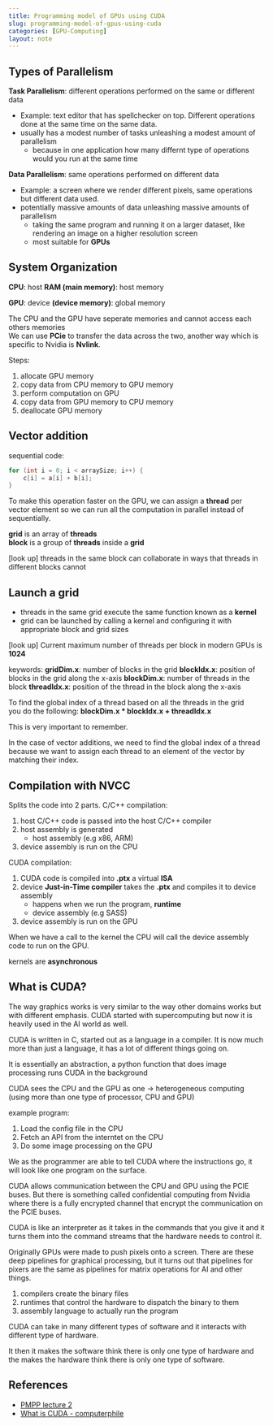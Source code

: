 ```yaml
---
title: Programming model of GPUs using CUDA 
slug: programming-model-of-gpus-using-cuda
categories: [GPU-Computing]
layout: note
---
```


## Types of Parallelism
**Task Parallelism**: different operations performed on the same or different data  
- Example: text editor that has spellchecker on top. Different operations done at the 
same time on the same data.  
- usually has a modest number of tasks unleashing a modest amount of parallelism
    - because in one application how many differnt type of operations would you run 
      at the same time

**Data Parallelism**: same operations performed on different data   
- Example: a screen where we render different pixels, same operations but different 
data used.
- potentially massive amounts of data unleashing massive amounts of parallelism
    - taking the same program and running it on a larger dataset, like rendering 
      an image on a higher resolution screen
    - most suitable for **GPUs** 

## System Organization
**CPU**: host 
**RAM (main memory)**: host memory  

**GPU**: device 
**(device memory)**: global memory 

The CPU and the GPU have seperate memories and cannot access each others memories  
We can use **PCie** to transfer the data across the two, another way which is specific
to Nvidia is **Nvlink**. 

Steps:
1. allocate GPU memory
2. copy data from CPU memory to GPU memory
3. perform computation on GPU
4. copy data from GPU memory to CPU memory
5. deallocate GPU memory


## Vector addition
sequential code:
```c
for (int i = 0; i < arraySize; i++) {
    c[i] = a[i] + b[i];
}
``` 
To make this operation faster on the GPU, we can assign a **thread** per vector 
element so we can run all the computation in parallel instead of sequentially.

**grid** is an array of **threads**  
**block** is a group of **threads** inside a **grid**   

[look up] threads in the same block can collaborate in ways that threads in different
          blocks cannot

## Launch a grid
- threads in the same grid execute the same function known as a **kernel**  
- grid can be launched by calling a kernel and configuring it with appropriate 
  block and grid sizes  

[look up] Current maximum number of threads per block in modern GPUs is
**1024**    

keywords:
**gridDim.x**: number of blocks in the grid 
**blockIdx.x**: position of blocks in the grid along the x-axis 
**blockDim.x**: number of threads in the block 
**threadIdx.x**: position of the thread in the block along the x-axis 

To find the global index of a thread based on all the threads in the grid  
you do the following:
**blockDim.x * blockIdx.x + threadIdx.x** 

This is very important to remember.

In the case of vector additions, we need to find the global index of a thread 
because we want to assign each thread to an element of the vector by matching their 
index.

## Compilation with NVCC
Splits the code into 2 parts.
C/C++ compilation:
1. host C/C++ code is passed into the host C/C++ compiler
2. host assembly is generated
    - host assembly (e.g x86, ARM)
3. device assembly is run on the CPU 

CUDA compilation:
1. CUDA code is compiled into **.ptx** a virtual **ISA**  
2. device **Just-in-Time compiler** takes the **.ptx** and compiles it to device assembly 
    - happens when we run the program, **runtime** 
    - device assembly (e.g SASS)
3. device assembly is run on the GPU 

When we have a call to the kernel the CPU will call the device assembly code to 
run on the GPU. 

kernels are **asynchronous**

## What is CUDA?
The way graphics works is very similar to the way other domains works but with 
different emphasis. 
CUDA started with supercomputing but now it is heavily used in 
the AI world as well.

CUDA is written in C, started out as a language in a compiler. It is now much more 
than just a language, it has a lot of different things going on.

It is essentially an abstraction, a python function that does image processing runs 
CUDA in the background

CUDA sees the CPU and the GPU as one -> heterogeneous computing (using more than one
type of processor, CPU and GPU)

example program:
1. Load the config file in the CPU
2. Fetch an API from the interntet on the CPU
3. Do some image processing on the GPU

We as the programmer are able to tell CUDA where the instructions go, it will look 
like one program on the surface.

CUDA allows communication between the CPU and GPU using the PCIE buses. 
But there is something called confidential computing from Nvidia where there is a 
fully encrypted channel that encrypt the communication on the PCIE buses.

CUDA is like an interpreter as it takes in the commands that you give it and it turns 
them into the command streams that the hardware needs to control it.

Originally GPUs were made to push pixels onto a screen.
There are these deep pipelines for graphical processing, but it turns out that
pipelines for pixers are the same as pipelines for matrix operations for AI and other 
things.

1. compilers create the binary files
2. runtimes that control the hardware to dispatch the binary to them
3. assembly language to actually run the program

CUDA can take in many different types of software and it interacts with different type
of hardware.

It then it makes the software think there is only one type of hardware and the makes
the hardware think there is only one type of software.

## References
- [PMPP lecture 2](https://www.youtube.com/watch?v=iE-xGWBQtH0&list=PLRRuQYjFhpmubuwx-w8X964ofVkW1T8O4&index=2)
- [What is CUDA - computerphile](https://www.youtube.com/watch?v=K9anz4aB0S0&t=169s)
